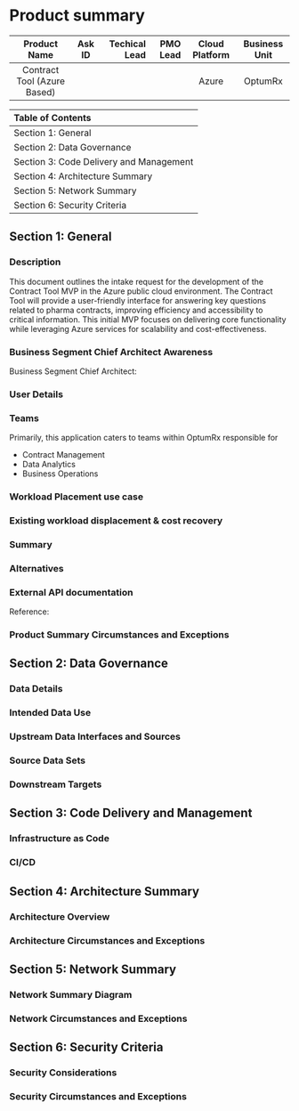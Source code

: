 # Product summary

| Product Name               | Ask ID | Techical Lead | PMO Lead| Cloud Platform    | Business Unit     |
|:--------------------------:|:------:|--------------:|--------:|:-----------------:|:-----------------:|
|Contract Tool (Azure Based) |        |               |         | Azure             | OptumRx           |

| Table of Contents                      |
|:---------------------------------------|
|Section 1: General                      |
|Section 2: Data Governance              |
|Section 3: Code Delivery and Management |
|Section 4: Architecture Summary         |
|Section 5: Network Summary              |
|Section 6: Security Criteria            |

## Section 1: General
### Description
This document outlines the intake request for the development of the Contract Tool MVP in the Azure public cloud environment. The Contract Tool will provide a user-friendly interface for answering key questions related to pharma contracts, improving efficiency and accessibility to critical information. This initial MVP focuses on delivering core functionality while leveraging Azure services for scalability and cost-effectiveness.

### Business Segment Chief Architect Awareness
Business Segment Chief Architect: 

### User Details

### Teams
Primarily, this application caters to teams within OptumRx responsible for
* Contract Management
*	Data Analytics
*	Business Operations

### Workload Placement use case

### Existing workload displacement & cost recovery

### Summary

### Alternatives

### External API documentation
Reference:

### Product Summary Circumstances and Exceptions

## Section 2: Data Governance 

### Data Details
### Intended Data Use 
### Upstream Data Interfaces and Sources
### Source Data Sets
### Downstream Targets 

## Section 3: Code Delivery and Management 

### Infrastructure as Code
### CI/CD

## Section 4: Architecture Summary

### Architecture Overview
### Architecture Circumstances and Exceptions

## Section 5: Network Summary
### Network Summary Diagram
### Network Circumstances and Exceptions 

## Section 6: Security Criteria
### Security Considerations 
### Security Circumstances and Exceptions






